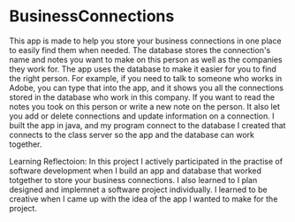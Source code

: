 # BusinessConnections

This app is made to help you store your business connections in one place to easily find them when needed. The database stores the connection's name and notes you want to make on this person as well as the companies they work for. The app uses the database to make it easier for you to find the right person. For example, if you need to talk to someone who works in Adobe, you can type that into the app, and it shows you all the connections stored in the database who work in this company. If you want to read the notes you took on this person or write a new note on the person. It also let you add or delete connections and update information on a connection. I built the app in java, and my program connect to the database I created that connects to the class server so the app and the database can work together. 

Learning Reflectoion:
In this project I actively participated in the practise of software development when I build an app and database that worked totgether to store your business connections. I also learned to I plan designed and implemnet a software project individually. I learned to be creative when I came up with the idea of the app I wanted to make for the project. 
